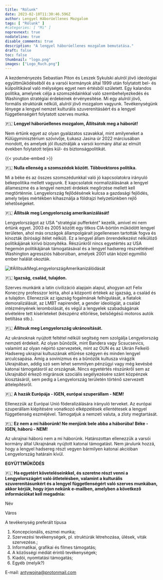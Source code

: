 ```yaml
---
title: "Rólunk"
date: 2023-02-10T11:30:46.596Z
author: Lengyel Háborúellenes Mozgalom
tags: [ "Rólunk" ]
#categories: [ "Mi" ]
noprevnext: true
nodateline: true
disable_comments: true
description: "A lengyel háborúellenes mozgalom bemutatása."
draft: false
toc: false
thumbnail: "logo.png"
images: ["Logo_Ruch.png"]
---
```


A kezdeményezés Sebastian Piton és Leszek Sykulski alulról jövő ideológiai együttműködéséből és a varsói kormányok által 1999 után folytatott bel- és külpolitikával való mélységes egyet nem értésből született. Egy kalandos politika, amelynek célja a szomszédainkkal való szembehelyezkedés és Washington stratégiai érdekeinek érvényesítése. Mi egy alulról jövő, formális struktúrák nélküli, alulról jövő mozgalom vagyunk. Tevékenységünk lényege a lengyel nemzet kulturális szuverenitásáért és a lengyel függetlenségért folytatott szerves munka.


🇵🇱 **Lengyel háborúellenes mozgalom, Állítsátok meg a háborút!**


Nem értünk egyet az olyan gyalázatos szavakkal, mint amilyeneket a Külügyminisztérium szóvivője, Łukasz Jasina úr 2022 márciusában mondott, és amelyek jól illusztrálják a varsói kormány által az elmúlt években folytatott teljes kül- és biztonságpolitikát.


{{< youtube-embed >}}


🇵🇱 **Nulla ellenség a szomszédok között. Többvektoros politika.**

Mi a béke és az összes szomszédunkkal való jó kapcsolatokra irányuló békepolitika mellett vagyunk. E kapcsolatok normalizálásának a lengyel állameszme és a lengyel nemzeti érdekek megőrzése mellett kell megtörténnie. Lengyelország fejlődésének kulcsa a gazdasági fejlődés, amely teljes mértékben kihasználja a földrajzi helyzetünkben rejlő lehetőségeket.


🇵🇱 **Állítsák meg Lengyelország amerikanizálását!**


Lengyelországot az USA "stratégiai pufferként" kezelik, amivel mi nem értünk egyet. 2003 és 2005 között egy titkos CIA-börtön működött lengyel területen, ahol más országok állampolgárait jogellenesen tartották fogva és kínozták (bírósági ítélet nélkül). Ez a lengyel állam önrendelkezést nélkülöző politikájának kirívó bizonyítéka. Részünkről nincs egyetértés az USA hegemón politikájának támogatásával és a lengyel hadsereg részvételével Washington agressziós háborúiban, amelyek 2001 után közel egymillió ember halálát okozták.


![#ÁllítsukMegLengyelországAmerikanizálódását](/SAP-1.jpeg)


🇵🇱 **Igazság, család, tulajdon.**


Szerves munkánk a latin civilizáció alapjain alapul, ahogyan azt Felix Koneczny professzor leírta, ahol a központi értékek az igazság, a család és a tulajdon. Ellenezzük az igazság fogalmának felhígulását, a fiatalok demoralizálását, az LMBT napirendet, a gender ideológiát, a család intézményének lerombolását, és végül a lengyelek szabadságának elvételére tett kísérleteket (készpénz eltörlése, belsőégésű motoros autók betiltása stb.).


🇵🇱 **Állítsuk meg Lengyelország ukránosítását.**


Az ukránoknak nyújtott feltétel nélküli segítség nem szolgálja Lengyelország nemzeti érdekeit. Az olyan bűnözők, mint Bandera vagy Scsucsevics, valamint az olyan népirtó szervezetek, mint az OUN és az Ukrán Felkelő Hadsereg ukrajnai kultuszának eltűrése szégyen és minden lengyel arculcsapása. Amíg a sovinizmus és a bűnözők kultusza virágzik Ukrajnában, addig szó sem lehet semmilyen pénzügyi vagy még kevésbé katonai támogatásról az országnak. Nincs egyetértés részünkről sem az Ukrajnából érkező migránsok szociális segélyezésére szánt közpénzek kiosztásáról, sem pedig a Lengyelország területén történő szervezett áttelepítésről.


🇵🇱 **A hazák Európája - IGEN, európai szuperállam - NEM!**


Ellenezzük az Európai Unió föderalizálására irányuló terveket. Az európai szuperállam kiépítésére vonatkozó elképzelések ellentétesek a lengyel függetlenség eszméjével. Támogatjuk a nemzeti valuta, a zloty megtartását.


🇵🇱 **Ez nem a mi háborúnk! Ne menjünk bele abba a háborúba! Béke - IGEN, háború - NEM!**


Az ukrajnai háború nem a mi háborúnk. Határozottan ellenezzük a varsói kormány által Ukrajnának nyújtott katonai támogatást. Nem járulunk hozzá, hogy a lengyel hadsereg részt vegyen bármilyen katonai akcióban Lengyelország határain kívül.


**EGYÜTTMŰKÖDÉS**

🇵🇱 **Ha egyetért követeléseinkkel, és szeretne részt venni a Lengyelországért való ötletelésben, valamint a kulturális szuverenitásunkért és a lengyel függetlenségért való szerves munkában, akkor kérjük, hogy írjon nekünk e-mailben, amelyben a következő információkat kell megadnia:**

Név

Város

A tevékenység preferált típusa
1. Koncepcionális, eszmei munka;
2. Szervezési tevékenységek, pl. struktúrák létrehozása, ülések, viták szervezése.;
3. Informatikai, grafikai és filmes támogatás;
4. A közösségi médiát érintő tevékenységek;
5. Kiadói, nyomtatási támogatás;
6. Egyéb (melyik?)

E-mail: antywojna@protonmail.com
